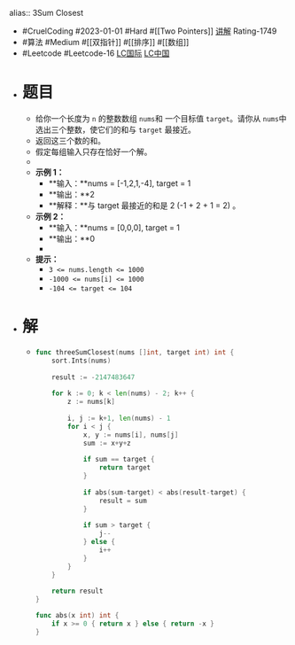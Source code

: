 alias:: 3Sum Closest
- #CruelCoding #2023-01-01 #Hard #[[Two Pointers]] [讲解](https://youtu.be/stXRx71prEE) Rating-1749
- #算法 #Medium #[[双指针]] #[[排序]] #[[数组]]
- #Leetcode #Leetcode-16 [LC国际](https://leetcode.com/problems/3sum-closest/) [LC中国](https://leetcode.cn/problems/3sum-closest/)
- # 题目
	- 给你一个长度为 `n` 的整数数组 `nums`和 一个目标值 `target`。请你从 `nums`中选出三个整数，使它们的和与 `target` 最接近。
	- 返回这三个数的和。
	- 假定每组输入只存在恰好一个解。
	-
	- **示例 1：**
		- **输入：**nums = [-1,2,1,-4], target = 1
		- **输出：**2
		- **解释：**与 target 最接近的和是 2 (-1 + 2 + 1 = 2) 。
	- **示例 2：**
		- **输入：**nums = [0,0,0], target = 1
		- **输出：**0
		-
	- **提示：**
		- `3 <= nums.length <= 1000`
		- `-1000 <= nums[i] <= 1000`
		- `-104 <= target <= 104`
- # 解
	- ```go
	  func threeSumClosest(nums []int, target int) int {
	      sort.Ints(nums)
	      
	      result := -2147483647
	      
	      for k := 0; k < len(nums) - 2; k++ {
	          z := nums[k]
	          
	          i, j := k+1, len(nums) - 1
	          for i < j {
	              x, y := nums[i], nums[j]
	              sum := x+y+z
	              
	              if sum == target {
	                  return target
	              }
	              
	              if abs(sum-target) < abs(result-target) {
	                  result = sum
	              }
	              
	              if sum > target {
	                  j--
	              } else {
	                  i++
	              }
	          }
	      }
	      
	      return result
	  }
	  
	  func abs(x int) int {
	      if x >= 0 { return x } else { return -x }
	  }
	  ```